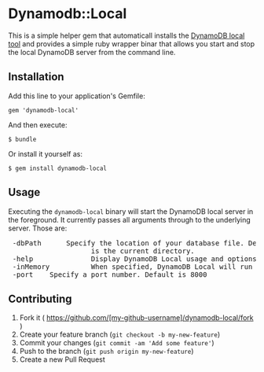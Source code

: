 # Dynamodb::Local

This is a simple helper gem that automaticall installs the [DynamoDB local tool](http://docs.aws.amazon.com/amazondynamodb/latest/developerguide/Tools.DynamoDBLocal.html) and provides a simple ruby wrapper binar that allows you start and stop the local DynamoDB server from the command line.

## Installation

Add this line to your application's Gemfile:

    gem 'dynamodb-local'

And then execute:

    $ bundle

Or install it yourself as:

    $ gem install dynamodb-local

## Usage

Executing the `dynamodb-local` binary will start the DynamoDB local
server in the foreground. It currently passes all arguments through to
the underlying server. Those are:

<pre>
 -dbPath <path>     Specify the location of your database file. Default
                    is the current directory.
 -help              Display DynamoDB Local usage and options.
 -inMemory          When specified, DynamoDB Local will run in memory.
 -port <port-no.>   Specify a port number. Default is 8000
</pre>

## Contributing

1. Fork it ( https://github.com/[my-github-username]/dynamodb-local/fork )
2. Create your feature branch (`git checkout -b my-new-feature`)
3. Commit your changes (`git commit -am 'Add some feature'`)
4. Push to the branch (`git push origin my-new-feature`)
5. Create a new Pull Request
